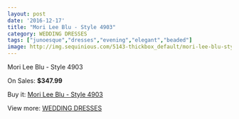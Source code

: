 ```yaml
---
layout: post
date: '2016-12-17'
title: "Mori Lee Blu - Style 4903"
category: WEDDING DRESSES
tags: ["junoesque","dresses","evening","elegant","beaded"]
image: http://img.sequinious.com/5143-thickbox_default/mori-lee-blu-style-4903.jpg
---
```

Mori Lee Blu - Style 4903

On Sales: **$347.99**
<a href="https://www.sequinious.com/wedding-dresses/2139-mori-lee-blu-style-4903.html"><amp-img layout="responsive" width="600" height="600" src="//img.sequinious.com/5143-thickbox_default/mori-lee-blu-style-4903.jpg" alt="Mori Lee Blu - Style 4903 0" /></a>
<a href="https://www.sequinious.com/wedding-dresses/2139-mori-lee-blu-style-4903.html"><amp-img layout="responsive" width="600" height="600" src="//img.sequinious.com/5144-thickbox_default/mori-lee-blu-style-4903.jpg" alt="Mori Lee Blu - Style 4903 1" /></a>

Buy it: [Mori Lee Blu - Style 4903](https://www.sequinious.com/wedding-dresses/2139-mori-lee-blu-style-4903.html "Mori Lee Blu - Style 4903")

View more: [WEDDING DRESSES](https://www.sequinious.com/2-wedding-dresses "WEDDING DRESSES")